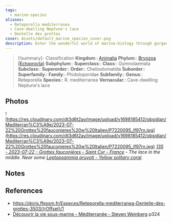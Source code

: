 ```yaml
---
tags:
  - marine-species
aliases:
  - Reteporella mediterranea
  - Cave-dwelling Neptune's lace
  - Dentelle des grottes
cover: Assets/default_marine_species_cover.png
description: Enter the wonderful world of marine-biology through gorgeous underwater pictures of marine animals. Bryozoa are colonies of animals and is commonly called moss-animal. It's marine-only phylum.
---
```

> [!summary]- Classification
**Kingdom**:: [Animalia](Animalia.md)
**Phylum**:: [Bryozoa (Ectoprocta)](Bryozoa%20(Ectoprocta).md)
**Subphylum**::
**Superclass**::
**Class**:: Gymnolaemata
**Subclass**::
**Superorder**::
**Order**:: Cheliostomatida
**Suborder**::
**Superfamily**::
**Family**:: Phidoloporidae
**Subfamily**::
**Genus**:: Reteporella
**Species**:: R. mediterranea
**Vernacular**:: Cave-dwelling Neptune's lace

## Photos
![https://res.cloudinary.com/dt3d6t2ay/image/upload/v1698185412/obsidian/Mediterran%C3%A9e/2023-07-22%20Grottes%20fauconieres%20w%20Italien/P7220095_lf97rn.jpg](https://res.cloudinary.com/dt3d6t2ay/image/upload/v1698185412/obsidian/Mediterran%C3%A9e/2023-07-22%20Grottes%20fauconieres%20w%20Italien/P7220095_lf97rn.jpg)
*[135 - 2023-07-22 - Grottes fauconières - Saint Cyr - France](135%20-%202023-07-22%20-%20Grottes%20fauconières%20-%20Saint%20Cyr%20-%20France.md) - The lace in the middle. Near some [Leptopsammia pruvoti - Yellow solitary coral](Leptopsammia%20pruvoti%20-%20Yellow%20solitary%20coral.md).*

## Notes

## References
- https://doris.ffessm.fr/Especes/Reteporella-mediterranea-Dentelle-des-grottes-3503/(rOffset)/1
- [Découvrir la vie sous-marine - Méditerranée - Steven Weinberg](Découvrir%20la%20vie%20sous-marine%20-%20Méditerranée%20-%20Steven%20Weinberg.md) p324